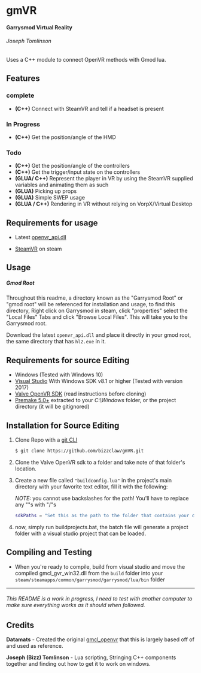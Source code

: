 # gmVR
#### Garrysmod Virtual Reality
###### Joseph Tomlinson

Uses a C++ module to connect OpenVR methods with Gmod lua.

## Features

### complete
* __(C++)__ Connect with SteamVR and tell if a headset is present

### In Progress
* __(C++)__ Get the position/angle of the HMD

### Todo
* __(C++)__ Get the position/angle of the controllers
* __(C++)__ Get the trigger/input state on the controllers
* __(GLUA/ C++)__ Represent the player in VR by using the SteamVR supplied variables and animating them as such
* __(GLUA)__ Picking up props
* __(GLUA)__ Simple SWEP usage
* __(GLUA / C++)__ Rendering in VR without relying on VorpX/Virtual Desktop

## Requirements for usage

* Latest [openvr_api.dll](https://github.com/ValveSoftware/openvr/raw/master/bin/win32/openvr_api.dll)

* [SteamVR](http://store.steampowered.com/steamvr) on steam

## Usage

##### Gmod Root
Throughout this readme, a directory known as the "Garrysmod Root" or "gmod root" will be referenced for installation and usage, to find this directory, Right click on Garrysmod in steam, click "properties" select the "Local Files" Tabs and click "Browse Local Files". This will take you to the Garrysmod root.

Download the latest `openvr_api.dll` and place it directly in your gmod root, the same directory that has `hl2.exe` in it.

## Requirements for source Editing
* Windows (Tested with Windows 10)
* [Visual Studio](https://www.visualstudio.com) With Windows SDK v8.1 or higher (Tested with version 2017)
* [Valve OpenVR SDK](https://github.com/ValveSoftware/openvr) (read instructions before cloning)
* [Premake 5.0+](https://github.com/premake/premake-core/releases) extracted to your _C:\Windows_ folder, or the project directory (it will be gitignored)

## Installation for Source Editing
1. Clone Repo with a [git CLI](https://git-scm.com/downloads)
	```bash
	$ git clone https://github.com/bizzclaw/gmVR.git
	```

2. Clone the Valve OpenVR sdk to a folder and take note of that folder's location.
3. Create a new file called `"buildconfig.lua"` in the project's main directory with your favorite text editor, fill it with the following:

	*NOTE:* you cannot use backslashes for the path! You'll have to replace any "\"s with "/"s		

	```LUA
	sdkPaths = "Set this as the path to the folder that contains your cloned OpenVR SDK"

	```

4. now, simply run buildprojects.bat, the batch file will generate a project folder with a visual studio project that can be loaded.

## Compiling and Testing

* When you're ready to compile, build from visual studio and move the compiled gmcl_gvr_win32.dll from the `build` folder into your `steam/steamapps/common/garrysmod/garrysmod/lua/bin` folder

___

###### This README is a work in progress, I need to test with another computer to make sure everything works as it should when followed.

## Credits
__Datamats__ - Created the original [gmcl_openvr](https://github.com/Datamats/gmcl_openvr) that this is largely based off of and used as reference.

__Joseph (Bizz) Tomlinson__ - Lua scripting, Stringing C++ components together and finding out how to get it to work on windows.
